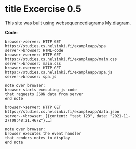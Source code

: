 # title Excercise 0.5

This site was built using websequencediagrams [My diagram](https://www.websequencediagrams.com/cgi-bin/cdraw?lz=dGl0bGUgRXhjZXJjaXNlIDAuNQoKYnJvd3Nlci0-c2VydmVyOiBIVFRQIEdFVCBodHRwczovL3N0dWRpZXMuY3MuaGVsc2lua2kuZmkvZXhhbXBsZWFwcC9zcGEKADkGLT4ASQc6IEhUTUwtY29kZSAAH0VtYWluLmNzcwBXEgARCQCBBEcuagBSEwARBwpub3RlIG92ZXIgAIFhCACCOgggc3RhcnRzIGV4ZWN1dGluZyBqcwCBewUKdGhhdCByZXF1ZXN0cyBKU09OIGRhdGEgZnJvbSAAgnEGIAplbmQgbm90ZQCCTEZkYXRhLmpzb24AgxAIAIMOC1t7Y29udGVudDogInRlc3QgMTIzIiwgZGF0ZTogIjIwMjEtMTEtMjdUMDg6NDg6MjEuNDY3WiJ9LOKApl0AgWUdAIF1BmVzIHRoZSBldmVudCBoYW5kbGVyAIF8CG5kZXJzAIFjBXMgdG8gZGlzcGxheQCBcgs&s=default).

**Code:**
```
browser->server: HTTP GET https://studies.cs.helsinki.fi/exampleapp/spa
server->browser: HTML-code 
browser->server: HTTP GET https://studies.cs.helsinki.fi/exampleapp/main.css
server->browser: main.css
browser->server: HTTP GET https://studies.cs.helsinki.fi/exampleapp/spa.js
server->browser: spa.js

note over browser:
browser starts executing js-code
that requests JSON data from server 
end note

browser->server: HTTP GET https://studies.cs.helsinki.fi/exampleapp/data.json
server-->browser: [{content: "test 123", date: "2021-11-27T08:48:21.467Z"},…]

note over browser:
browser executes the event handler
that renders notes to display
end note
```